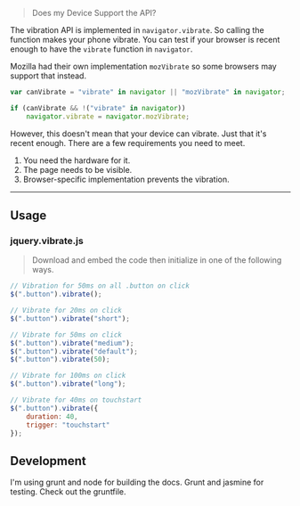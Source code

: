> Does my Device Support the API?

The vibration API is implemented in `navigator.vibrate`. So calling the function makes your phone vibrate. You can test if your browser is recent enough to have the `vibrate` function in `navigator`.

Mozilla had their own implementation `mozVibrate` so some browsers may support that instead.

```javascript
var canVibrate = "vibrate" in navigator || "mozVibrate" in navigator;

if (canVibrate && !("vibrate" in navigator))
    navigator.vibrate = navigator.mozVibrate;
```

However, this doesn't mean that your device can vibrate. Just that it's recent enough. There are a few requirements you need to meet.

1. You need the hardware for it. 
2. The page needs to be visible.
3. Browser-specific implementation prevents the vibration.

*** 

Usage
-----

### jquery.vibrate.js

> Download and embed the code then initialize in one of the following ways.

```javascript
// Vibration for 50ms on all .button on click
$(".button").vibrate();

// Vibrate for 20ms on click
$(".button").vibrate("short");

// Vibrate for 50ms on click
$(".button").vibrate("medium");
$(".button").vibrate("default");
$(".button").vibrate(50);

// Vibrate for 100ms on click
$(".button").vibrate("long");

// Vibrate for 40ms on touchstart
$(".button").vibrate({
    duration: 40,
    trigger: "touchstart"
});
```


Development
-----------

I'm using grunt and node for building the docs. Grunt and jasmine for testing. Check out the gruntfile.